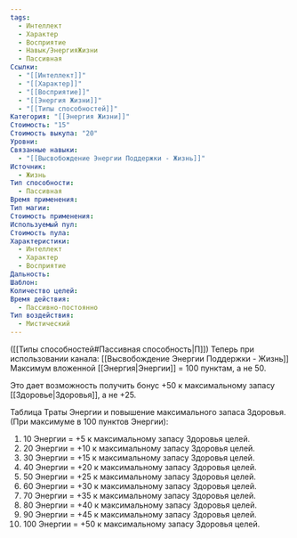 ```yaml
---
tags:
  - Интеллект
  - Характер
  - Восприятие
  - Навык/ЭнергияЖизни
  - Пассивная
Ссылки:
  - "[[Интеллект]]"
  - "[[Характер]]"
  - "[[Восприятие]]"
  - "[[Энергия Жизни]]"
  - "[[Типы способностей]]"
Категория: "[[Энергия Жизни]]"
Стоимость: "15"
Стоимость выкупа: "20"
Уровни: 
Связанные навыки:
  - "[[Высвобождение Энергии Поддержки - Жизнь]]"
Источник:
  - Жизнь
Тип способности:
  - Пассивная
Время применения: 
Тип магии: 
Стоимость применения: 
Используемый пул: 
Стоимость пула: 
Характеристики:
  - Интеллект
  - Характер
  - Восприятие
Дальность: 
Шаблон: 
Количество целей: 
Время действия:
  - Пассивно-постоянно
Тип воздействия:
  - Мистический
---
```

([[Типы способностей#Пассивная способность|П]]) Теперь при использовании канала: [[Высвобождение Энергии Поддержки - Жизнь]] Максимум вложенной [[Энергия|Энергии]] = 100 пунктам, а не 50.

Это дает возможность получить бонус +50 к максимальному запасу [[Здоровье|Здоровья]], а не +25. 

Таблица Траты Энергии и повышение максимального запаса Здоровья.
(При максимуме в 100 пунктов Энергии):

1. 10 Энергии = +5 к максимальному запасу Здоровья целей.
2. 20 Энергии = +10 к максимальному запасу Здоровья целей.
3. 30 Энергии = +15 к максимальному запасу Здоровья целей.
4. 40 Энергии = +20 к максимальному запасу Здоровья целей.
5. 50 Энергии = +25 к максимальному запасу Здоровья целей.
6. 60 Энергии = +30 к максимальному запасу Здоровья целей.
7. 70 Энергии = +35 к максимальному запасу Здоровья целей.
8. 80 Энергии = +40 к максимальному запасу Здоровья целей.
9. 90 Энергии = +45 к максимальному запасу Здоровья целей.
10. 100 Энергии = +50 к максимальному запасу Здоровья целей.